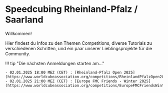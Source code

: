 # Speedcubing Rheinland-Pfalz / Saarland

Willkommen!

Hier findest du Infos zu den Themen Competitions, diverse Tutorials zu verschiedenen Schritten, und ein paar unserer Lieblingsprojekte für die Community.

!!! tip "Die nächsten Anmeldungen starten am..."

    - 02.01.2025 18:00 MEZ (CET) : [Rheinland-Pfalz Open 2025](https://www.worldcubeassociation.org/competitions/RheinlandPfalzOpen2025)
    - 02.01.2025 21:00 MEZ (CET) : [Europe FMC Friends - Winter 2025](https://www.worldcubeassociation.org/competitions/EuropeFMCFriendsWinter2025)
